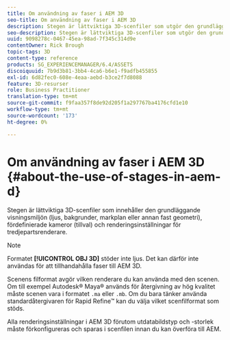 ```yaml
---
title: Om användning av faser i AEM 3D
seo-title: Om användning av faser i AEM 3D
description: Stegen är lättviktiga 3D-scenfiler som utgör den grundläggande visningsmiljön.
seo-description: Stegen är lättviktiga 3D-scenfiler som utgör den grundläggande visningsmiljön.
uuid: 9098278c-0467-45ea-98ad-7f345c314d9e
contentOwner: Rick Brough
topic-tags: 3D
content-type: reference
products: SG_EXPERIENCEMANAGER/6.4/ASSETS
discoiquuid: 7b9d3b81-3bb4-4ca6-b6e1-f9adfb455855
exl-id: 6d82fec0-608e-4eaa-aebd-b3ce2f7d8088
feature: 3D-resurser
role: Business Practitioner
translation-type: tm+mt
source-git-commit: f9faa357f8de92d205f1a297767ba4176cfd1e10
workflow-type: tm+mt
source-wordcount: '173'
ht-degree: 0%

---
```


# Om användning av faser i AEM 3D {#about-the-use-of-stages-in-aem-d}

Stegen är lättviktiga 3D-scenfiler som innehåller den grundläggande visningsmiljön (ljus, bakgrunder, markplan eller annan fast geometri), fördefinierade kameror (tillval) och renderingsinställningar för tredjepartsrenderare.

>[!NOTE]
>
>Formatet **[!UICONTROL OBJ 3D]** stöder inte ljus. Det kan därför inte användas för att tillhandahålla faser till AEM 3D.

Scenens filformat avgör vilken renderare du kan använda med den scenen. Om till exempel Autodesk® Maya® används för återgivning av hög kvalitet måste scenen vara i formatet `.ma` eller `.mb`. Om du bara tänker använda standardåtergivaren för Rapid Refine™ kan du välja vilket scenfilformat som stöds.

Alla renderingsinställningar i AEM 3D förutom utdatabildstyp och -storlek måste förkonfigureras och sparas i scenfilen innan du kan överföra till AEM.
